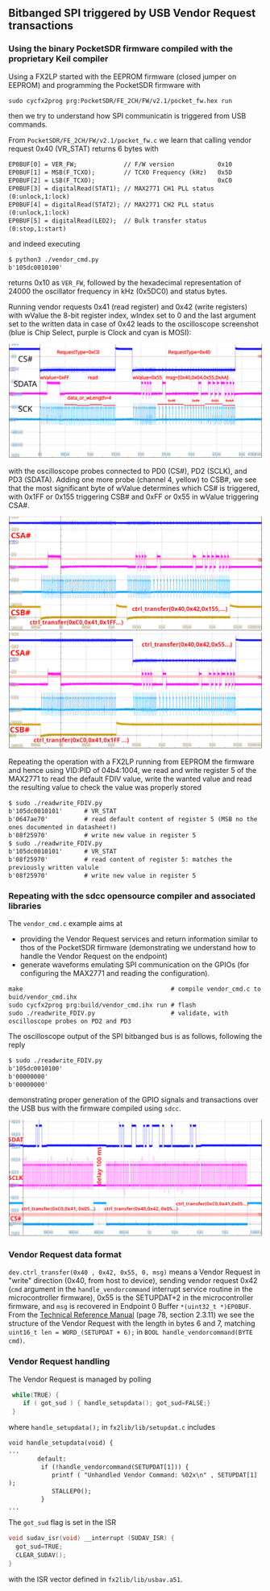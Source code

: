 ## Bitbanged SPI triggered by USB Vendor Request transactions

### Using the binary PocketSDR firmware compiled with the proprietary Keil compiler

Using a FX2LP started with the EEPROM firmware (closed jumper on EEPROM) and 
programming the PocketSDR firmware with 
```
sudo cycfx2prog prg:PocketSDR/FE_2CH/FW/v2.1/pocket_fw.hex run
```
then we try to understand how SPI communicatin is triggered from USB commands.

From ``PocketSDR/FE_2CH/FW/v2.1/pocket_fw.c`` we learn that calling 
vendor request 0x40 (VR_STAT) returns 6 bytes with
```
EP0BUF[0] = VER_FW;             // F/W version            0x10
EP0BUF[1] = MSB(F_TCXO);        // TCXO Frequency (kHz)   0x5D
EP0BUF[2] = LSB(F_TCXO);                                  0xC0
EP0BUF[3] = digitalRead(STAT1); // MAX2771 CH1 PLL status (0:unlock,1:lock)
EP0BUF[4] = digitalRead(STAT2); // MAX2771 CH2 PLL status (0:unlock,1:lock)
EP0BUF[5] = digitalRead(LED2);  // Bulk transfer status (0:stop,1:start)
```
and indeed executing 
```
$ python3 ./vendor_cmd.py 
b'105dc0010100'
```
returns 0x10 as ``VER_FW``, followed by the hexadecimal representation of 24000 the oscillator
frequency in kHz (0x5DC0) and status bytes.

Running vendor requests 0x41 (read register) and 0x42 (write registers) with wValue the 8-bit
register index, wIndex set to 0 and the last argument set to the written data in case of 0x42
leads to the oscilloscope screenshot (blue is Chip Select, purple is Clock and cyan is MOSI):

<img src="Screenshot_2024-07-09_0_190915.png">

with the oscilloscope probes connected to PD0 (CS#), PD2 (SCLK), and PD3 (SDATA). Adding one more
probe (channel 4, yellow) to CSB#, we see that the most significant byte of wValue determines which 
CS# is triggered, with 0x1FF or 0x155 triggering CSB# and 0xFF or 0x55 in wValue triggering CSA#.

<img src="Screenshot_2024-07-10_0_080913.png">

<img src="Screenshot_2024-07-10_1_080925.png">

Repeating the operation with a FX2LP running from EEPROM the firmware and hence using VID:PID
of 04b4:1004, we read and write register 5 of the MAX2771 to read the default FDIV value, write
the wanted value and read the resulting value to check the value was properly stored

```
$ sudo ./readwrite_FDIV.py 
b'105dc0010101'      # VR_STAT
b'0647ae70'          # read default content of register 5 (MSB no the ones documented in datasheet!)
b'08f25970'          # write new value in register 5
$ sudo ./readwrite_FDIV.py 
b'105dc0010101'      # VR_STAT
b'08f25970'          # read content of register 5: matches the previously written valule
b'08f25970'          # write new value in register 5
```

### Repeating with the sdcc opensource compiler and associated libraries

The ``vendor_cmd.c`` example aims at
* providing the Vendor Request services and return information similar to thos of the PocketSDR
firmware (demonstrating we understand how to handle the Vendor Request on the endpoint)
* generate waveforms emulating SPI communication on the GPIOs (for configuring the MAX2771 and
reading the configuration).

```
make                                         # compile vendor_cmd.c to buid/vendor_cmd.ihx
sudo cycfx2prog prg:build/vendor_cmd.ihx run # flash
sudo ./readwrite_FDIV.py                     # validate, with oscilloscope probes on PD2 and PD3
```

The oscilloscope output of the SPI bitbanged bus is as follows, following the reply

```
$ sudo ./readwrite_FDIV.py 
b'105dc0010100'
b'00000000'
b'00000000'
```

demonstrating proper generation of the GPIO signals and transactions over the USB bus with
the firmware compiled using ``sdcc``.

<img src="Screenshot_2024-07-10_1_181522.png">

### Vendor Request data format

``dev.ctrl_transfer(0x40 , 0x42, 0x55, 0, msg)`` means a Vendor Request in "write"
direction (0x40, from host to device), sending vendor request 0x42 (``cmd`` argument
in the ``handle_vendorcommand`` interrupt service routine in the microcontroller
firmware), 0x55 is the SETUPDAT+2 in the microcontroller firmware, and ``msg``
is recovered in Endpoint 0 Buffer ``*(uint32_t *)EP0BUF``. From the [Technical Reference
Manual](https://www.keil.com/dd/docs/datashts/cypress/fx2_trm.pdf) (page 78, section
2.3.11) we see the structure of the Vendor Request with the length in bytes 6 and 7, matching
``uint16_t len = WORD_(SETUPDAT + 6);`` in ``BOOL handle_vendorcommand(BYTE cmd)``.

### Vendor Request handling

The Vendor Request is managed by polling 
```C
 while(TRUE) {
    if ( got_sud ) { handle_setupdata(); got_sud=FALSE;}
 }
```
where ``handle_setupdata();`` in ``fx2lib/lib/setupdat.c`` includes
```
void handle_setupdata(void) {
...
        default:
         if (!handle_vendorcommand(SETUPDAT[1])) {
            printf ( "Unhandled Vendor Command: %02x\n" , SETUPDAT[1] );
            STALLEP0();
         }
...
```
The ``got_sud`` flag is set in the ISR 
```C
void sudav_isr(void) __interrupt (SUDAV_ISR) {
  got_sud=TRUE;
  CLEAR_SUDAV();
}   
```
with the ISR vector defined in ``fx2lib/lib/usbav.a51``.
